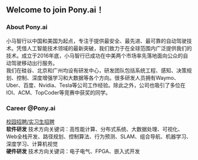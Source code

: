 ## Welcome to join Pony.ai！
### About Pony.ai
小马智行以中国和美国为起点，专注于提供最安全、最先进、最可靠的自动驾驶技术。凭借人工智能技术领域的最新突破，我们致力于在全球范围内广泛提供我们的技术。成立于2016年底，小马智行已成功在中美两个市场率先落地面向公众的自动驾驶移动出行服务。<br>
我们在硅谷、北京和广州均设有研发中心，研发团队包括系统工程、感知、决策规划、控制、深度增强学习和大数据等各个方向。很多研发人员拥有Waymo、Uber、百度、Nvidia、Tesla等公司工作经验。除此之外，公司也吸引了多位在IOI、ACM、TopCoder等竞赛中获奖的同学。

### Career @Pony.ai
[校园招聘/实习生招聘](HTTP://campus.pony.ai) <br>
**软件研发**
技术方向关键词：高性能计算、分布式系统、大数据处理、可视化、Web全栈开发、路径规划、控制算法、行为预测、SLAM、组合导航、机器学习、深度学习、计算机视觉<br>
**硬件研发**
技术方向关键词：电子电气、FPGA、嵌入式开发<br>

